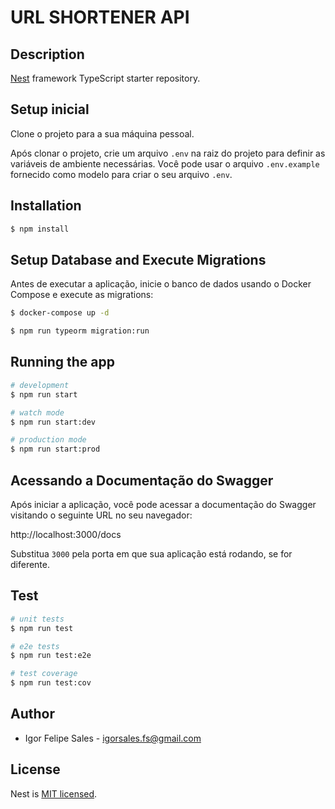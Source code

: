 # URL SHORTENER API

## Description

[Nest](https://github.com/nestjs/nest) framework TypeScript starter repository.

## Setup inicial

Clone o projeto para a sua máquina pessoal.

Após clonar o projeto, crie um arquivo `.env` na raiz do projeto para definir as variáveis de ambiente necessárias. Você pode usar o arquivo `.env.example` fornecido como modelo para criar o seu arquivo `.env`.

## Installation

```bash
$ npm install
```

## Setup Database and Execute Migrations

Antes de executar a aplicação, inicie o banco de dados usando o Docker Compose e execute as migrations:

```bash
$ docker-compose up -d

$ npm run typeorm migration:run
```

## Running the app

```bash
# development
$ npm run start

# watch mode
$ npm run start:dev

# production mode
$ npm run start:prod
```

## Acessando a Documentação do Swagger

Após iniciar a aplicação, você pode acessar a documentação do Swagger visitando o seguinte URL no seu navegador:

http://localhost:3000/docs

Substitua `3000` pela porta em que sua aplicação está rodando, se for diferente.

## Test

```bash
# unit tests
$ npm run test

# e2e tests
$ npm run test:e2e

# test coverage
$ npm run test:cov
```

## Author

- Igor Felipe Sales - igorsales.fs@gmail.com

## License

Nest is [MIT licensed](LICENSE).

